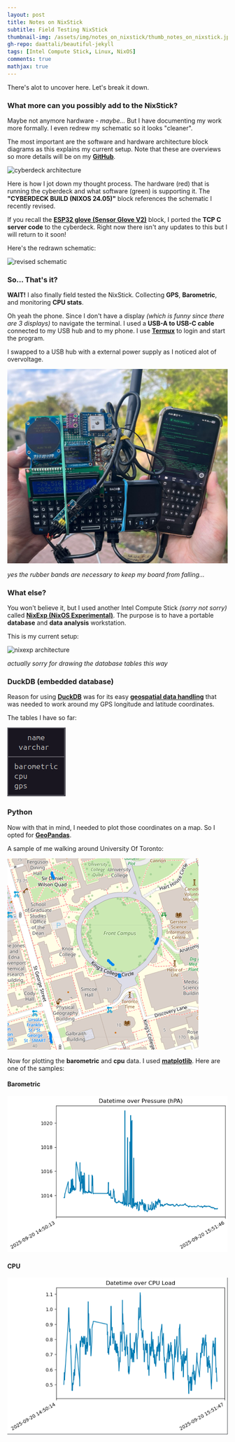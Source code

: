 ```yaml
---
layout: post
title: Notes on NixStick
subtitle: Field Testing NixStick
thumbnail-img: /assets/img/notes_on_nixstick/thumb_notes_on_nixstick.jpg
gh-repo: daattali/beautiful-jekyll
tags: [Intel Compute Stick, Linux, NixOS]
comments: true
mathjax: true
---
```


There's alot to uncover here. Let's break it down.

### What more can you possibly add to the NixStick?

Maybe not anymore hardware - *maybe...* But I have documenting my work more formally. I even redrew my schematic so it looks "cleaner". 

The most important are the software and hardware architecture block diagrams as this explains my current setup. Note that these are overviews so more details will be on my **[GitHub](https://github.com/BnZel/NixOS_CyberDeck)**.

![cyberdeck architecture](../assets/img/notes_on_nixstick/cyberdeck_architecture.jpg)

Here is how I jot down my thought process. The hardware (red) that is running the cyberdeck and what software (green) is supporting it. The **"CYBERDECK BUILD (NIXOS 24.05)"** block references the schematic I recently revised. 

If you recall the **[ESP32 glove (Sensor Glove V2)](../_posts/2025-07-10-Sensor-Glove-V2.md)** block, I ported the **TCP C server code** to the cyberdeck. Right now there isn't any updates to this but I will return to it soon!

Here's the redrawn schematic:

![revised schematic](../assets/img/notes_on_nixstick/schematic.jpg)

### So... That's it?
**WAIT!** I also finally field tested the NixStick. Collecting **GPS**, **Barometric**, and monitoring **CPU stats**. 

Oh yeah the phone. Since I don't have a display *(which is funny since there are 3 displays)* to navigate the terminal. I used a **USB-A to USB-C cable** connected to my USB hub and to my phone. I use **[Termux](https://termux.dev/en/)** to login and start the program.

I swapped to a USB hub with a external power supply as I noticed alot of overvoltage.

![outdoor_testing](../assets/img/notes_on_nixstick/outdoor_testing.jpg)

*yes the rubber bands are necessary to keep my board from falling...*

### What else?

You won't believe it, but I used another Intel Compute Stick *(sorry not sorry)* called **[NixExp (NixOS Experimental)](https://github.com/BnZel/NixOS_CyberDeck/tree/main/analysis)**. The purpose is to have a portable **database** and **data analysis** workstation.

This is my current setup:

![nixexp architecture](../assets/img/notes_on_nixstick/nixexp_architecture.jpg)

*actually sorry for drawing the database tables this way*

### DuckDB (embedded database)
Reason for using **[DuckDB](https://duckdb.org/)** was for its easy **[geospatial data handling](https://motherduck.com/blog/geospatial-for-beginner-duckdb-spatial-motherduck/)** that was needed to work around my GPS longitude and latitude coordinates.

The tables I have so far:

![duckdb tables](../assets/img/notes_on_nixstick/duckdb_tables.png)

### Python
Now with that in mind, I needed to plot those coordinates on a map. So I opted for **[GeoPandas](https://geopandas.org/en/stable/about.html)**. 

A sample of me walking around University Of Toronto:

![geopandas osm output](../assets/img/notes_on_nixstick/geopandas_osm_output.png)

Now for plotting the **barometric** and **cpu** data. I used **[matplotlib](https://matplotlib.org/)**. Here are one of the samples:

#### Barometric
![barometric sample](../assets/img/notes_on_nixstick/baro_plot_dt_pres.png)

#### CPU
![cpu sample](../assets/img/notes_on_nixstick/cpu_plot_dt_load.png)